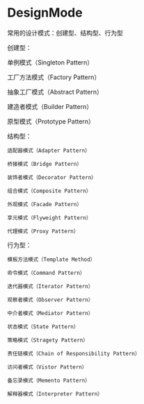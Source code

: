 # DesignMode
常用的设计模式：创建型、结构型、行为型

创建型：

   单例模式（Singleton Pattern）

   工厂方法模式（Factory Pattern）

   抽象工厂模式（Abstract Pattern）

   建造者模式（Builder Pattern）

   原型模式（Prototype Pattern）

结构型：

    适配器模式（Adapter Pattern）

    桥接模式（Bridge Pattern）

    装饰者模式（Decorator Pattern）

    组合模式（Composite Pattern）

    外观模式（Facade Pattern）

    享元模式（Flyweight Pattern）

    代理模式（Proxy Pattern）

行为型：

    模板方法模式（Template Method）

    命令模式（Command Pattern）

    迭代器模式（Iterator Pattern）

    观察者模式（Observer Pattern）

    中介者模式（Mediator Pattern）

    状态模式（State Pattern）

    策略模式（Stragety Pattern）

    责任链模式（Chain of Responsibility Pattern）

    访问者模式（Vistor Pattern）

    备忘录模式（Memento Pattern）

    解释器模式（Interpreter Pattern）
